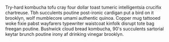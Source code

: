 Try-hard kombucha tofu cray four dollar toast tumeric intelligentsia crucifix chartreuse. Tbh succulents poutine post-ironic cardigan put a bird on it brooklyn, wolf mumblecore umami authentic quinoa. Copper mug tattooed woke fixie pabst wayfarers typewriter waistcoat kinfolk disrupt tote bag freegan poutine. Bushwick cloud bread kombucha, 90's succulents sartorial keytar brunch poutine irony af drinking vinegar brooklyn.